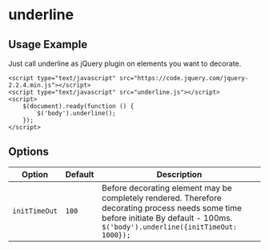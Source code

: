 # underline



## Usage Example

Just call underline as jQuery plugin on elements you want to decorate.

    <script type="text/javascript" src="https://code.jquery.com/jquery-2.2.4.min.js"></script>
    <script type="text/javascript" src="underline.js"></script>
    <script>
        $(document).ready(function () {
            $('body').underline();
        });
    </script>

## Options

Option | Default | Description
--- | --- | ---
`initTimeOut` | `100` | Before decorating element may be completely rendered. Therefore decorating process needs some time before initiate By default - 100ms. `$('body').underline({initTimeOut: 1000});`


